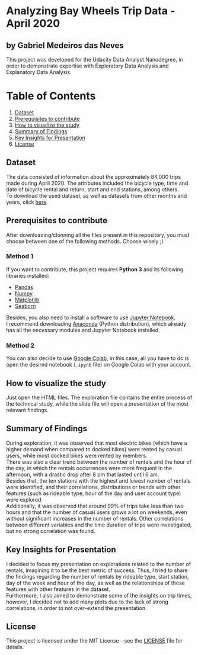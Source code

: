 # Analyzing Bay Wheels Trip Data - April 2020
## by Gabriel Medeiros das Neves

This project was developed for the Udacity Data Analyst Nanodegree, in order to demonstrate expertise with Exploratory Data Analysis and Explanatory Data Analysis.

# Table of Contents
1. [Dataset](#data)
2. [Prerequisites to contribute](#requisites)
3. [How to visualize the study](#visualize)
4. [Summary of Findings](#findings)
5. [Key Insights for Presentation](#presentation)
6. [License](#license)


<a name="data"></a>
## Dataset
The data consisted of information about the approximately 84,000 trips made during April 2020. The attributes included the bicycle type, time and date of bicycle rental and return, start and end stations, among others.  
To download the used dataset, as well as datasets from other months and years, click [here](https://s3.amazonaws.com/baywheels-data/index.html).

<a name="requisites"></a>
## Prerequisites to contribute
After downloading/clonning all the files present in this repository, you must choose between one of the following methods. Choose wisely ;)

### Method 1
If you want to contribute, this project requires **Python 3** and its following libraries installed:

* [Pandas](https://pandas.pydata.org/)
* [Numpy](https://numpy.org/)
* [Matplotlib](https://matplotlib.org/)
* [Seaborn](https://seaborn.pydata.org/)

Besides, you also need to install a software to use [Jupyter Notebook](https://jupyter.org/).  
I recommend downloading [Anaconda](https://www.anaconda.com/) (Python distribution), which already has all the necessary modules and Jupyter Notebook installed.

### Method 2
You can also decide to use [Google Colab](https://colab.research.google.com/), in this case, all you have to do is open the desired notebook (`.ipynb` file) on Google Colab with your account.


<a name="visualize"></a>
## How to visualize the study
Just open the HTML files. The exploration file contains the entire process of the technical study, while the slide file will open a presentation of the most relevant findings.

<a name="findings"></a>
## Summary of Findings
During exploration, it was observed that most electric bikes (which have a higher demand when compared to docked bikes) were rented by casual users, while most docked bikes were rented by members.  
There was also a clear trend between the number of rentals and the hour of the day, in which the rentals occurrences were more frequent in the afternoon, with a drastic drop after 8 pm that lasted until 6 am.  
Besides that, the ten stations with the highest and lowest number of rentals were identified, and their correlations, distributions or trends with other features (such as rideable type, hour of the day and user account type) were explored.  
Additionally, it was observed that around 99% of trips take less than two hours and that the number of casual users grows a lot on weekends, even without significant increases in the number of rentals. Other correlations between different variables and the time duration of trips were investigated, but no strong correlation was found.

<a name="presentation"></a>
## Key Insights for Presentation
I decided to focus my presentation on explorations related to the number of rentals, imagining it to be the best metric of success. Thus, I tried to share the findings regarding the number of rentals by rideable type, start station, day of the week and hour of the day, as well as the relationships of these features with other features in the dataset.  
Furthermore, I also aimed to demonstrate some of the insights on trip times, however, I decided not to add many plots due to the lack of strong correlations, in order to not over-extend the presentation.

<a name="license"></a>
## License
This project is licensed under the MIT License - see the [LICENSE](LICENSE) file for details.
